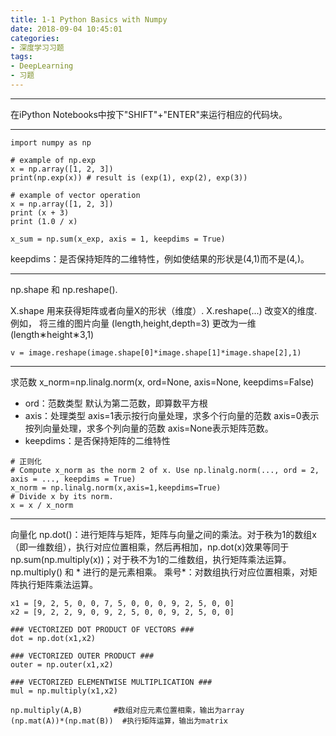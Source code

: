 ```yaml
---
title: 1-1 Python Basics with Numpy
date: 2018-09-04 10:45:01
categories:
- 深度学习习题
tags:
- DeepLearning
- 习题
---
```


***
在iPython Notebooks中按下"SHIFT"+"ENTER"来运行相应的代码块。

***

```
import numpy as np

# example of np.exp
x = np.array([1, 2, 3])
print(np.exp(x)) # result is (exp(1), exp(2), exp(3))
```

```
# example of vector operation
x = np.array([1, 2, 3])
print (x + 3)
print (1.0 / x)
```

```
x_sum = np.sum(x_exp, axis = 1, keepdims = True)
```
 keepdims：是否保持矩阵的二维特性，例如使结果的形状是(4,1)而不是(4,)。

***

np.shape 和 np.reshape().

X.shape 用来获得矩阵或者向量X的形状（维度）.
X.reshape(...) 改变X的维度.
例如， 将三维的图片向量  (length,height,depth=3) 更改为一维  (length∗height∗3,1)
```
v = image.reshape(image.shape[0]*image.shape[1]*image.shape[2],1)
```
***

求范数
x_norm=np.linalg.norm(x, ord=None, axis=None, keepdims=False)
- ord：范数类型
默认为第二范数，即算数平方根
- axis：处理类型
axis=1表示按行向量处理，求多个行向量的范数
axis=0表示按列向量处理，求多个列向量的范数
axis=None表示矩阵范数。
- keepdims：是否保持矩阵的二维特性

```
# 正则化
# Compute x_norm as the norm 2 of x. Use np.linalg.norm(..., ord = 2, axis = ..., keepdims = True)
x_norm = np.linalg.norm(x,axis=1,keepdims=True)
# Divide x by its norm.
x = x / x_norm
```
***
向量化
np.dot()：进行矩阵与矩阵，矩阵与向量之间的乘法。对于秩为1的数组x（即一维数组），执行对应位置相乘，然后再相加，np.dot(x)效果等同于np.sum(np.multiply(x))；对于秩不为1的二维数组，执行矩阵乘法运算。
np.multiply() 和 * 进行的是元素相乘。
乘号*：对数组执行对应位置相乘，对矩阵执行矩阵乘法运算。
```
x1 = [9, 2, 5, 0, 0, 7, 5, 0, 0, 0, 9, 2, 5, 0, 0]
x2 = [9, 2, 2, 9, 0, 9, 2, 5, 0, 0, 9, 2, 5, 0, 0]

### VECTORIZED DOT PRODUCT OF VECTORS ###
dot = np.dot(x1,x2)

### VECTORIZED OUTER PRODUCT ###
outer = np.outer(x1,x2)

### VECTORIZED ELEMENTWISE MULTIPLICATION ###
mul = np.multiply(x1,x2)

np.multiply(A,B)       #数组对应元素位置相乘，输出为array
(np.mat(A))*(np.mat(B))  #执行矩阵运算，输出为matrix
```
